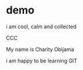 # demo

i am cool, calm and collected

CCC

My name is Charity Obijama

i am happy to be learning GIT
